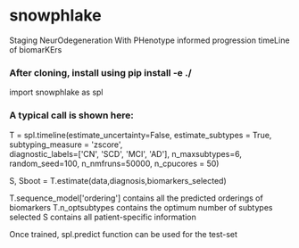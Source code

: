 # snowphlake
Staging NeurOdegeneration With PHenotype informed progression timeLine of biomarKErs

### After cloning, install using pip install -e ./

import snowphlake as spl

### A typical call is shown here:

T = spl.timeline(estimate_uncertainty=False, estimate_subtypes = True,
    subtyping_measure = 'zscore',\
    diagnostic_labels=['CN', 'SCD', 'MCI', 'AD'], n_maxsubtypes=6,\
    random_seed=100, n_nmfruns=50000, n_cpucores = 50)

S, Sboot = T.estimate(data,diagnosis,biomarkers_selected)

T.sequence_model['ordering'] contains all the predicted orderings of biomarkers
T.n_optsubtypes contains the optimum number of subtypes selected
S contains all patient-specific information

Once trained, spl.predict function can be used for the test-set
